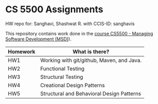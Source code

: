 # CS 5500 Assignments
HW repo for: Sanghavi, Shashwat R. with CCIS-ID: sanghavis

This repository contains work done in the [course CS5500 - Managing Software Development (MSD)](https://pages.github.ccs.neu.edu/CS5500-CourseMaterials/2019-spring/)).


Homework | What is there?
-------- | --------------
HW1      | Working with git/github, Maven, and Java.
HW2      | Functional Testing
HW3      | Structural Testing
HW4      | Creational Design Patterns
HW5      | Structural and Behavioral Design Patterns
